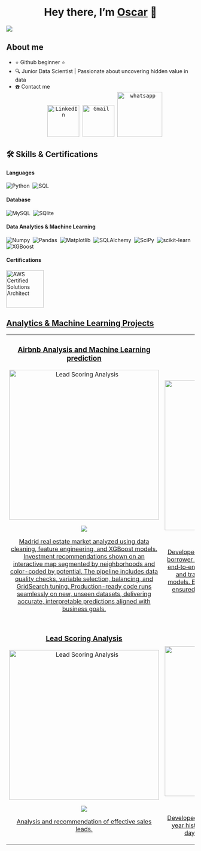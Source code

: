 <div align="center">
<h1 align="center">Hey there, I’m <a href="https://www.linkedin.com/in/oscar-fraile-bermejo-b8a45126/">Oscar</a> 👋 </h1>
</div>
<img src="https://imgur.com/KBWXsED.png">

## About me

- ⭐ Github beginner ⭐ 
- 🔍 Junior Data Scientist | Passionate about uncovering hidden value in data 
- ☎️ Contact me <samp>
                    <br/><div align="center">
                    <a href="https://www.linkedin.com/in/oscarfrailebermejo/" target="blank"><img width="85px" alt="LinkedIn" src="https://img.shields.io/badge/LinkedIn%20-%230077B5.svg?&style=flat&logo=linkedin&logoColor=white"/></a>
                    <a href="mailto:frailebermejo@gmail.com" target="blank"><img width="85px" alt="Gmail" src="https://img.shields.io/badge/Gmail-D14836?style=flat&logo=gmail&logoColor=white" /></a>
                    <a href="https://wa.me/+34661346406" target="blank"><img width="120px" alt="whatsapp" src="https://img.shields.io/badge/WhatsApp-25D366?logo=whatsapp&logoColor=white&style=flat" /></a>
                    <br>
                  </p>
                </samp>     
## 🛠️ Skills & Certifications

#### Languages

![Python](https://img.shields.io/badge/-Python-05122A?style=flat&logo=python)&nbsp;
![SQL](https://img.shields.io/badge/SQL-003B57?style=flat&logo=sql)&nbsp;


#### Database

![MySQL](https://img.shields.io/badge/MySQL-00000F?style=flat&logo=mysql&logoColor=white)&nbsp;
![SQlite](https://img.shields.io/badge/-SQlite-05122A?style=flat&logo=sqlite&logoColor=A8B9CC)&nbsp;

#### Data Analytics & Machine Learning

![Numpy](https://img.shields.io/badge/Numpy-777BB4?style=flat&logo=numpy&logoColor=white)&nbsp;
![Pandas](https://img.shields.io/badge/Pandas-2C2D72?style=flat&logo=pandas&logoColor=white)&nbsp;
![Matplotlib](https://img.shields.io/badge/Matplotlib-000000?style=flat&logo=matplotlib&logoColor=white)&nbsp;
![SQLAlchemy](https://img.shields.io/badge/SQLAlchemy-000000?style=flat&logo=sqlalchemy&logoColor=white)&nbsp;
![SciPy](https://img.shields.io/badge/SciPy-8CAAE6?style=flat&logo=scipy&logoColor=white)&nbsp;
![scikit-learn](https://img.shields.io/badge/scikit--learn-F7931E?style=flat&logo=scikit-learn&logoColor=white)&nbsp;
![XGBoost](https://img.shields.io/badge/XGBoost-105C0B?style=flat&logo=xgboost&logoColor=white)&nbsp;

#### Certifications

<a href="https://www.credly.com/badges/609bf07c-d8b9-4395-85a3-97fc53639aff/public_url" target="_blank">
    <img src="https://images.credly.com/images/44994cda-b5b0-44cb-9a6d-d29b57163073/image.png" height="100" alt="AWS Certified Solutions Architect">
    
## Analytics & Machine Learning Projects
<table>
<tr>
<td width="50%">
<h3 align="center">Airbnb Analysis and Machine Learning prediction</h3>
<div align="center">
<a href="https://github.com/OscarFraile/AIRBNB_MADRID_2025/tree/main" target="_blank"><img src="https://imgur.com/4sjSaYL.png" width="400" alt="Lead Scoring Analysis"></a>
<p>
<a href="https://github.com/OscarFraile/AIRBNB_MADRID_2025/tree/main" target="_blank">
<img src="https://img.shields.io/badge/CÓDIGO-ff9?style=for-the-badge&logo=github&logoColor=black"><div align="center">
</p>
<p>Madrid real estate market analyzed using data cleaning, feature engineering, and XGBoost models. Investment recommendations shown on an interactive map segmented by neighborhoods and color-coded by potential. 
The pipeline includes data quality checks, variable selection, balancing, and GridSearch tuning. 
Production-ready code runs seamlessly on new, unseen datasets, delivering accurate, interpretable predictions aligned with business goals.</p>
</div>                                                                        
</td>

<td width="50%">
<h3 align="center">Banking Risk Analysis</h3>
<div align="center">
<a href="https://github.com/OscarFraile/BANKING_RISK/tree/main" target="_blank"><img src="https://imgur.com/7XWTzOR.png" width="400" alt="Banking Risk Analysis"></a>
<p>
<a href="https://github.com/OscarFraile/BANKING_RISK/tree/main" target="_blank">
<img src="https://img.shields.io/badge/CÓDIGO-ff9?style=for-the-badge&logo=github&logoColor=black"><div align="center">
</p>
<p>
Developed a credit risk analytics solution to predict borrower default using historical banking data. Built end‑to‑end from data cleaning, feature engineering and trained with classification and regression models. Evaluated with ROC‑AUC, precision, recall; ensured interpretability and business alignment. </p>
</div>                                                                        
</td>

<tr>
<td width="50%">
<h3 align="center">Lead Scoring Analysis</h3>
<div align="center">
<a href="https://github.com/OscarFraile/LEAD_SCORING/tree/main" target="_blank"><img src="https://imgur.com/uGItzHz.png" width="400" alt="Lead Scoring Analysis"></a>
<p>
<a href="https://github.com/OscarFraile/LEAD_SCORING/tree/main" target="_blank">
<img src="https://img.shields.io/badge/CÓDIGO-ff9?style=for-the-badge&logo=github&logoColor=black"><div align="center">
</p>
<p>Analysis and recommendation of effective sales leads.</p>
</div>                                                                        
</td>

<td width="50%">
<h3 align="center">Retail Forecasting</h3>
<div align="center">                                       
<a href="https://github.com/OscarFraile/RETAIL_FORECASTING" target="_blank"><img src="https://imgur.com/TpR6ZpT.png" width="400" alt="Retail Forecasting"></a>
<br>
<p>
<a href="https://github.com/OscarFraile/RETAIL_FORECASTING" target="_blank">
<img src="https://img.shields.io/badge/C%C3%93DIGO-80ffaa?style=for-the-badge&logo=github&logoColor=black">
</p>
</p>Developed machine learning models using a three-year historical database to predict the next eight days of sales at the store product level.</p>
</div>                                                             
</table>                                                                                 
</div>
<br>
